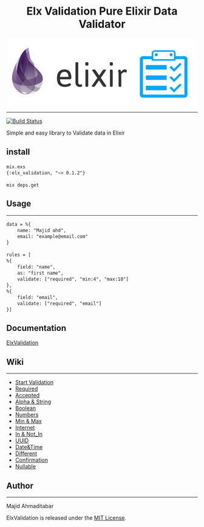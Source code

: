 <div align="center">

# Elx Validation Pure Elixir Data Validator

![Image](./assets/ElxValidation.png?raw=true "Elixir Validation")

</div>

---

[![Build Status](https://www.travis-ci.com/MajAhd/elx_validation.svg?branch=main)](https://www.travis-ci.com/MajAhd/elx_validation)

Simple and easy library to Validate data in Elixir

## install

```
mix.exs
{:elx_validation, "~> 0.1.2"}

mix deps.get
```

## Usage

---

```
data = %{
    name: "Majid ahd",
    email: "example@email.com"
}

rules = [
%{
    field: "name",
    as: "first name",
    validate: ["required", "min:4", "max:10"]
},
%{
    field: "email",
    validate: ["required", "email"]
}]
```

## Documentation

[ElxValidation](https://hexdocs.pm/elx_validation/)

## Wiki

---

- [Start Validation](https://github.com/MajAhd/elx_validation/wiki)
- [Required](https://github.com/MajAhd/elx_validation/wiki/Required)
- [Accepted](https://github.com/MajAhd/elx_validation/wiki/Accepted)
- [Alpha & String](https://github.com/MajAhd/elx_validation/wiki/Alpha-and-String)
- [Boolean](https://github.com/MajAhd/elx_validation/wiki/Boolean)
- [Numbers](https://github.com/MajAhd/elx_validation/wiki/Numbers)
- [Min & Max](https://github.com/MajAhd/elx_validation/wiki/Max-&-Min)
- [Internet](https://github.com/MajAhd/elx_validation/wiki/Internet-Address-:-email-,-url-,-ip)
- [In & Not_In](https://github.com/MajAhd/elx_validation/wiki/in-&-not-in)
- [UUID](https://github.com/MajAhd/elx_validation/wiki/uuid)
- [Date&Time](https://github.com/MajAhd/elx_validation/wiki/Date-and-Time)
- [Different](https://github.com/MajAhd/elx_validation/wiki/Greater-that-&-Less-Than-&-equal-&-Different-Field)
- [Confirmation](https://github.com/MajAhd/elx_validation/wiki/Confirmation)
- [Nullable](https://github.com/MajAhd/elx_validation/wiki/Nullable)

## Author

---

Majid Ahmaditabar

ElxValidation is released under the [MIT License](https://github.com/MajAhd/elx_validation/blob/main/LICENSE).
